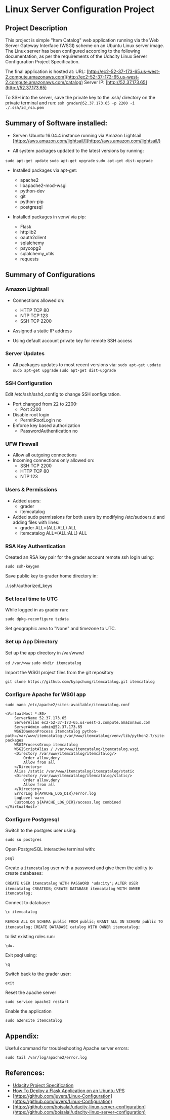 # Linux Server Configuration Project

## Project Description

This project is simple "Item Catalog" web application running via the Web Server Gateway Interface (WSGI) scheme on an Ubuntu Linux server image. The Linux server has been configured according to the following documentation, as per the requirements of the Udacity Linux Server Configuration Project Specification.

The final application is hosted at: 
URL: [http://ec2-52-37-173-65.us-west-2.compute.amazonaws.com](http://ec2-52-37-173-65.us-west-2.compute.amazonaws.com/catalog)
Server IP: [http://52.37.173.65](http://52.37.173.65)

To SSH into the server, save the private key to the .ssh/ directory on the private terminal and run:
`ssh grader@52.37.173.65 -p 2200 -i ./.ssh/id_rsa.pem`

## Summary of Software installed:

- Server: Ubuntu 16.04.4 instance running via Amazon Lightsail [https://aws.amazon.com/lightsail/](https://aws.amazon.com/lightsail/)

- All system packages updated to the latest versions by running:

`sudo apt-get update`
`sudo apt-get upgrade`
`sudo apt-get dist-upgrade`

- Installed packages via apt-get:
    - apache2
    - libapache2-mod-wsgi 
    - python-dev
    - git
    - python-pip
    - postgresql

- Installed packages in venv/ via pip:
    - Flask
    - httplib2 
    - oauth2client
    - sqlalchemy
    - psycopg2
    - sqlalchemy_utils
    - requests

## Summary of Configurations

### Amazon Lightsail

- Connections allowed on:
    - HTTP TCP 80
    - NTP TCP 123
    - SSH TCP 2200

- Assigned a static IP address
- Using default account private key for remote SSH access

### Server Updates
- All packages updates to most recent versions via:
`sudo apt-get update`
`sudo apt-get upgrade`
`sudo apt-get dist-upgrade`

### SSH Configuration

Edit /etc/ssh/sshd_config to change SSH sonfiguration.

- Port changed from 22 to 2200:
    - Port 2200
- Disable root login
    - PermitRootLogin no
- Enforce key based authorization
    - PasswordAuthentication no

### UFW Firewall

- Allow all outgoing connections
- Incoming connections only allowed on:
    - SSH TCP 2200
    - HTTP TCP 80
    - NTP 123

### Users & Permissions
- Added users:
    - grader
    - itemcatalog
- Added sudo permissions for both users by modifying /etc/sudoers.d and adding files with lines:
    - grader ALL=(ALL:ALL) ALL
    - itemcatalog ALL=(ALL:ALL) ALL

### RSA Key Authentication

Created an RSA key pair for the grader account remote ssh login using:

`sudo ssh-keygen`

Save public key to grader home directory in:

./.ssh/authorized_keys

### Set local time to UTC

While logged in as grader run:

`sudo dpkg-reconfigure tzdata`

Set geographic area to "None" and timezone to UTC.

### Set up App Directory

Set up the app directory in /var/www/

`cd /var/www`
`sudo mkdir itemcatalog`

Import the WSGI project files from the git repository

`git clone https://github.com/kyapchung/itemcatalog.git itemcatalog` 

### Configure Apache for WSGI app

`sudo nano /etc/apache2/sites-available/itemcatalog.conf`

    <VirtualHost *:80>
        ServerName 52.37.173.65
        ServerAlias ec2-52-37-173-65.us-west-2.compute.amazonaws.com
        ServerAdmin admin@52.37.173.65
        WSGIDaemonProcess itemcatalog python-path=/var/www/itemcatalog:/var/www/itemcatalog/venv/lib/python2.7/site-packages
        WSGIProcessGroup itemcatalog
        WSGIScriptAlias / /var/www/itemcatalog/itemcatalog.wsgi
        <Directory /var/www/itemcatalog/itemcatalog/>
            Order allow,deny
            Allow from all
        </Directory>
        Alias /static /var/www/itemcatalog/itemcatalog/static
        <Directory /var/www/itemcatalog/itemcatalog/static/>
            Order allow,deny
            Allow from all
        </Directory>
        ErrorLog ${APACHE_LOG_DIR}/error.log
        LogLevel warn
        CustomLog ${APACHE_LOG_DIR}/access.log combined
    </VirtualHost>`

### Configure Postgresql

Switch to the postgres user using:

`sudo su postgres`

Open PostgreSQL interactive terminal with:

`psql`

Create a `itemcatalog` user with a password and give them the ability to create databases:

`CREATE USER itemcatalog WITH PASSWORD 'udacity';`
`ALTER USER itemcatalog CREATEDB;`
`CREATE DATABASE itemcatalog WITH OWNER itemcatalog;`

Connect to database:

 `\c itemcatalog`

`REVOKE ALL ON SCHEMA public FROM public;`
`GRANT ALL ON SCHEMA public TO itemcatalog;`
`CREATE DATABASE catalog WITH OWNER itemcatalog;`

to list existing roles run:

`\du.`

Exit psql using:

`\q`

Switch back to the grader user: 

`exit`

Reset the apache server

`sudo service apache2 restart`

Enable the application

`sudo a2ensite itemcatalog`

## Appendix:

Useful command for troubleshooting Apache server errors:

`sudo tail /var/log/apache2/error.log`

## References:

- [Udacity Project Specification](https://review.udacity.com/#!/rubrics/2007/view)
- [How To Deploy a Flask Application on an Ubuntu VPS](https://www.digitalocean.com/community/tutorials/how-to-deploy-a-flask-application-on-an-ubuntu-vps)
- [https://github.com/juvers/Linux-Configuration](https://github.com/juvers/Linux-Configuration)
- [https://github.com/boisalai/udacity-linux-server-configuration](https://github.com/boisalai/udacity-linux-server-configuration)